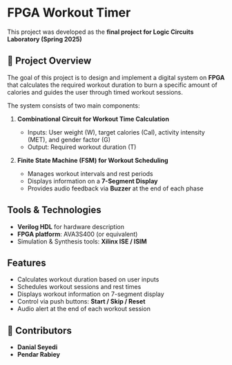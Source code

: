# FPGA Workout Timer

This project was developed as the **final project for Logic Circuits Laboratory (Spring 2025)**

## 📌 Project Overview
The goal of this project is to design and implement a digital system on **FPGA** that calculates the required workout duration to burn a specific amount of calories and guides the user through timed workout sessions.

The system consists of two main components:

1. **Combinational Circuit for Workout Time Calculation**
   - Inputs: User weight (W), target calories (Cal), activity intensity (MET), and gender factor (G)
   - Output: Required workout duration (T)

2. **Finite State Machine (FSM) for Workout Scheduling**
   - Manages workout intervals and rest periods
   - Displays information on a **7-Segment Display**
   - Provides audio feedback via **Buzzer** at the end of each phase

##   Tools & Technologies
- **Verilog HDL** for hardware description  
- **FPGA platform**: AVA3S400 (or equivalent)  
- Simulation & Synthesis tools: **Xilinx ISE / ISIM**  

##   Features
- Calculates workout duration based on user inputs  
- Schedules workout sessions and rest times  
- Displays workout information on 7-segment display  
- Control via push buttons: **Start / Skip / Reset**  
- Audio alert at the end of each workout session  

## 👥 Contributors
- **Danial Seyedi**  
- **Pendar Rabiey**  
